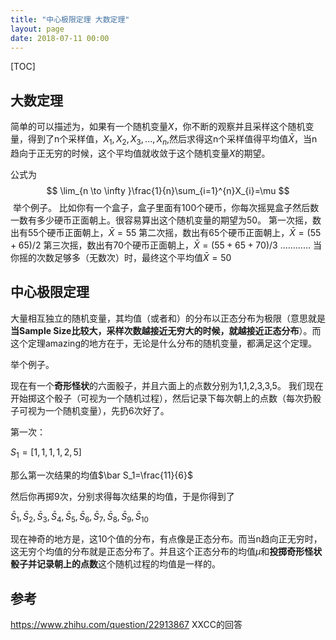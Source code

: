 ```yaml
---
title: "中心极限定理 大数定理"
layout: page
date: 2018-07-11 00:00
---
```


[TOC]

## 大数定理

简单的可以描述为，如果有一个随机变量$X$，你不断的观察并且采样这个随机变量，得到了n个采样值，$X_{1},X_{2},X_{3},...,X_{n},$然后求得这n个采样值得平均值$\bar X$，当n趋向于正无穷的时候，这个平均值就收敛于这个随机变量$X$的期望。

公式为
$$
\lim_{n \to \infty }\frac{1}{n}\sum_{i=1}^{n}X_{i}=\mu
$$
​    举个例子。
    比如你有一个盒子，盒子里面有100个硬币，你每次摇晃盒子然后数一数有多少硬币正面朝上。很容易算出这个随机变量的期望为50。
    第一次摇，数出有55个硬币正面朝上，$\bar X=55$
    第二次摇，数出有65个硬币正面朝上，$\bar X=(55+65)/2$
    第三次摇，数出有70个硬币正面朝上，$\bar X=(55+65+70)/3$
    …………
    当你摇的次数足够多（无数次）时，最终这个平均值$\bar X=50$

## 中心极限定理

大量相互独立的随机变量，其均值（或者和）的分布以正态分布为极限（意思就是**当Sample Size比较大，采样次数越接近无穷大的时候，就越接近正态分布**）。而这个定理amazing的地方在于，无论是什么分布的随机变量，都满足这个定理。

举个例子。

现在有一个**奇形怪状**的六面骰子，并且六面上的点数分别为1,1,2,3,3,5。 我们现在开始掷这个骰子（可视为一个随机过程），然后记录下每次朝上的点数（每次扔骰子可视为一个随机变量），先扔6次好了。

第一次：

$S_1=[1,1,1,1,2,5]$

那么第一次结果的均值$\bar S_1=\frac{11}{6}$ 

然后你再掷9次，分别求得每次结果的均值，于是你得到了 

$\bar S_1,\bar S_2,\bar S_3,\bar S_4,\bar S_5,\bar S_6,\bar S_7,\bar S_8,\bar S_9,\bar S_{10}$ 

 现在神奇的地方是，这10个值的分布，有点像是正态分布。而当n趋向正无穷时，这无穷个均值的分布就是正态分布了。并且这个正态分布的均值$\mu$和**投掷奇形怪状骰子并记录朝上的点数**这个随机过程的均值是一样的。

## 参考

https://www.zhihu.com/question/22913867 XXCC的回答
